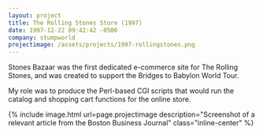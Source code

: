 ```yaml
---
layout: project
title: The Rolling Stones Store (1997)
date: 1997-12-22 09:42:42 -0500
company: stumpworld
projectimage: /assets/projects/1997-rollingstones.png
---
```

Stones Bazaar was the first dedicated e-commerce site for The Rolling Stones, and was created to support the Bridges to Babylon World Tour.

My role was to produce the Perl-based CGI scripts that would run the catalog and shopping cart functions for the online store.

{% include image.html url=page.projectimage description="Screenshot of a relevant article from the Boston Business Journal" class="inline-center" %}